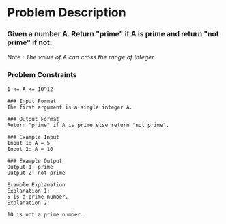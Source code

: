 # Problem Description

### Given a number A. Return "prime" if A is prime and return "not prime" if not.

Note : _The value of A can cross the range of Integer._

### Problem Constraints

```
1 <= A <= 10^12
```

```
### Input Format
The first argument is a single integer A.
```

```
### Output Format
Return "prime" if A is prime else return "not prime".
```

```
### Example Input
Input 1: A = 5
Input 2: A = 10
```

```
### Example Output
Output 1: prime
Output 2: not prime
```

```
Example Explanation
Explanation 1:
5 is a prime number.
Explanation 2:

10 is not a prime number.
```
